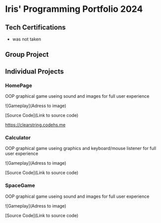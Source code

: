 # Iris' Programming Portfolio 2024

## Tech Certifications
* was not taken

## Group Project

## Individual Projects

### HomePage

OOP graphical game useing sound and images for  full user experience

![Gameplay](Adress to image)

[Source Code](Link to source code)

https://clearstring.codehs.me

### Calculator

OOP graphical game useing graphics and keyboard/mouse listener for full user experience

![Gameplay](Adress to image)

[Source Code](Link to source code)

### SpaceGame

OOP graphical game useing sound and images for  full user experience

![Gameplay](Adress to image)

[Source Code](Link to source code)
